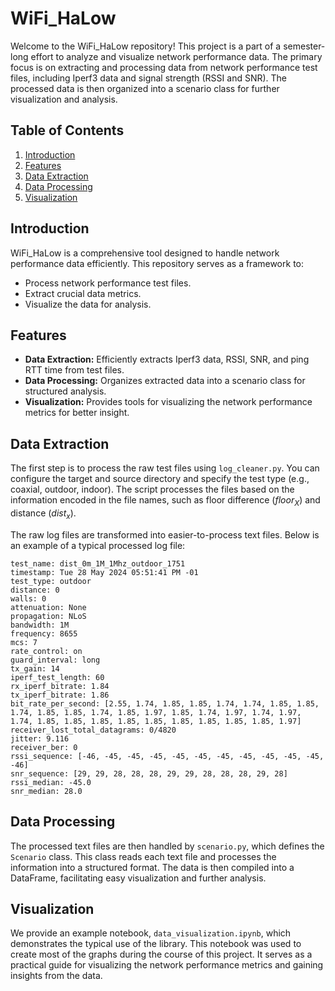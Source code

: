 # WiFi_HaLow

Welcome to the WiFi_HaLow repository! This project is a part of a semester-long effort to analyze and visualize network performance data. The primary focus is on extracting and processing data from network performance test files, including Iperf3 data and signal strength (RSSI and SNR). The processed data is then organized into a scenario class for further visualization and analysis.

## Table of Contents

1. [Introduction](#introduction)
2. [Features](#features)
3. [Data Extraction](#data-extraction)
4. [Data Processing](#data-processing)
5. [Visualization](#visualization)


## Introduction

WiFi_HaLow is a comprehensive tool designed to handle network performance data efficiently. This repository serves as a framework to:
- Process network performance test files.
- Extract crucial data metrics.
- Visualize the data for analysis.

## Features

- **Data Extraction:** Efficiently extracts Iperf3 data, RSSI, SNR, and ping RTT time from test files.
- **Data Processing:** Organizes extracted data into a scenario class for structured analysis.
- **Visualization:** Provides tools for visualizing the network performance metrics for better insight.

## Data Extraction

The first step is to process the raw test files using `log_cleaner.py`. You can configure the target and source directory and specify the test type (e.g., coaxial, outdoor, indoor). The script processes the files based on the information encoded in the file names, such as floor difference ($floor_X$) and distance ($dist_x$).

The raw log files are transformed into easier-to-process text files. Below is an example of a typical processed log file:

```
test_name: dist_0m_1M_1Mhz_outdoor_1751
timestamp: Tue 28 May 2024 05:51:41 PM -01
test_type: outdoor
distance: 0
walls: 0
attenuation: None
propagation: NLoS
bandwidth: 1M
frequency: 8655
mcs: 7
rate_control: on
guard_interval: long
tx_gain: 14
iperf_test_length: 60
rx_iperf_bitrate: 1.84
tx_iperf_bitrate: 1.86
bit_rate_per_second: [2.55, 1.74, 1.85, 1.85, 1.74, 1.74, 1.85, 1.85, 1.74, 1.85, 1.85, 1.74, 1.85, 1.97, 1.85, 1.74, 1.97, 1.74, 1.97, 1.74, 1.85, 1.85, 1.85, 1.85, 1.85, 1.85, 1.85, 1.85, 1.85, 1.97]
receiver_lost_total_datagrams: 0/4820
jitter: 9.116
receiver_ber: 0
rssi_sequence: [-46, -45, -45, -45, -45, -45, -45, -45, -45, -45, -45, -46]
snr_sequence: [29, 29, 28, 28, 28, 29, 29, 28, 28, 28, 29, 28]
rssi_median: -45.0
snr_median: 28.0
```


## Data Processing

The processed text files are then handled by `scenario.py`, which defines the `Scenario` class. This class reads each text file and processes the information into a structured format. The data is then compiled into a DataFrame, facilitating easy visualization and further analysis.

## Visualization

We provide an example notebook, `data_visualization.ipynb`, which demonstrates the typical use of the library. This notebook was used to create most of the graphs during the course of this project. It serves as a practical guide for visualizing the network performance metrics and gaining insights from the data.

